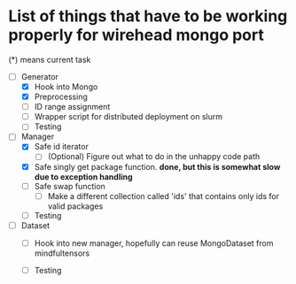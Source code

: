 # List of things that have to be working properly for wirehead mongo port

(*) means current task

- [ ] Generator
    - [x] Hook into Mongo
    - [x] Preprocessing  
    - [ ] ID range assignment
    - [ ] Wrapper script for distributed deployment on slurm
    - [ ] Testing
- [ ] Manager
    - [x] Safe id iterator
        - [ ] (Optional) Figure out what to do in the unhappy code path 
    - [x] Safe singly get package function. __done, but this is somewhat slow due to exception handling__
    - [ ] Safe swap function
        - [ ] Make a different collection called 'ids' that contains only ids for valid packages
    - [ ] Testing
- [ ] Dataset
    - [ ] Hook into new manager, hopefully can reuse MongoDataset from mindfultensors
    - [ ] Testing


